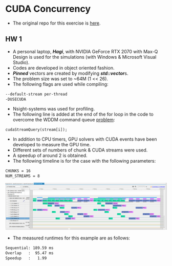 # CUDA Concurrency
- The original repo for this exercise is [here](https://github.com/olcf/cuda-training-series/tree/master/exercises/hw7).
## HW 1
- A personal laptop, ***Hagi***, with NVIDIA GeForce RTX 2070 with Max-Q Design is used for the simulations (with Windows & Microsoft Visual Studio).
- Codes are developed in object oriented fashion.
- ***Pinned*** vectors are created by modifying ***std::vector***s.
- The problem size was set to ~64M (1 << 26).
- The following flags are used while compiling:
```
--default-stream per-thread
-DUSECUDA
```
- Nsight-systems was used for profiling.
- The following line is added at the end of the for loop in the code to overcome the WDDM command queue [problem](https://stackoverflow.com/questions/19944429/cuda-performance-penalty-when-running-in-windows#:~:text=The%20best%20solution%20under%20windows%20is%20to%20switch,Quadro%20family%20of%20GPUs%20--%20i.e.%20not%20GeForce.): 
```
cudaStreamQuery(stream[i]);
```
- In addition to CPU timers, GPU solvers with CUDA events have been developed to measure the GPU time.
- Different sets of numbers of chunk & CUDA streams were used.
- A speedup of around 2 is obtained.
- The following timeline is for the case with the following parameters:
```
CHUNKS = 16
NUM_STREAMS = 8
``` 

<img src="images/Chunks16_Streams8.png" alt="Chunk16 Streams8" width="600"/>

- The measured runtimes for this example are as follows:
```
Sequential: 189.59 ms
Overlap   :  95.47 ms
Speedup   :   1.99
```